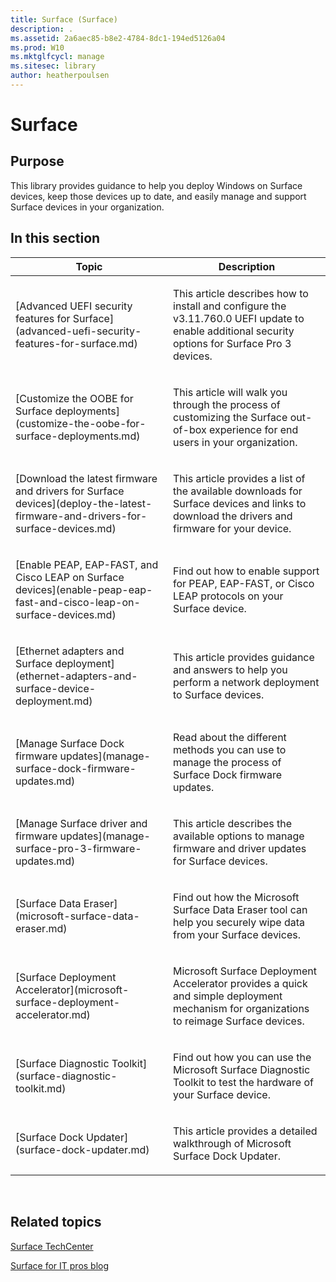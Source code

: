 ```yaml
---
title: Surface (Surface)
description: .
ms.assetid: 2a6aec85-b8e2-4784-8dc1-194ed5126a04
ms.prod: W10
ms.mktglfcycl: manage
ms.sitesec: library
author: heatherpoulsen
---
```


# Surface


## Purpose


This library provides guidance to help you deploy Windows on Surface devices, keep those devices up to date, and easily manage and support Surface devices in your organization.
## In this section


<table>
<colgroup>
<col width="50%" />
<col width="50%" />
</colgroup>
<thead>
<tr class="header">
<th>Topic</th>
<th>Description</th>
</tr>
</thead>
<tbody>
<tr class="odd">
<td><p>[Advanced UEFI security features for Surface](advanced-uefi-security-features-for-surface.md)</p></td>
<td><p>This article describes how to install and configure the v3.11.760.0 UEFI update to enable additional security options for Surface Pro 3 devices.</p></td>
</tr>
<tr class="even">
<td><p>[Customize the OOBE for Surface deployments](customize-the-oobe-for-surface-deployments.md)</p></td>
<td><p>This article will walk you through the process of customizing the Surface out-of-box experience for end users in your organization.</p></td>
</tr>
<tr class="odd">
<td><p>[Download the latest firmware and drivers for Surface devices](deploy-the-latest-firmware-and-drivers-for-surface-devices.md)</p></td>
<td><p>This article provides a list of the available downloads for Surface devices and links to download the drivers and firmware for your device.</p></td>
</tr>
<tr class="even">
<td><p>[Enable PEAP, EAP-FAST, and Cisco LEAP on Surface devices](enable-peap-eap-fast-and-cisco-leap-on-surface-devices.md)</p></td>
<td><p>Find out how to enable support for PEAP, EAP-FAST, or Cisco LEAP protocols on your Surface device.</p></td>
</tr>
<tr class="odd">
<td><p>[Ethernet adapters and Surface deployment](ethernet-adapters-and-surface-device-deployment.md)</p></td>
<td><p>This article provides guidance and answers to help you perform a network deployment to Surface devices.</p></td>
</tr>
<tr class="even">
<td><p>[Manage Surface Dock firmware updates](manage-surface-dock-firmware-updates.md)</p></td>
<td><p>Read about the different methods you can use to manage the process of Surface Dock firmware updates.</p></td>
</tr>
<tr class="odd">
<td><p>[Manage Surface driver and firmware updates](manage-surface-pro-3-firmware-updates.md)</p></td>
<td><p>This article describes the available options to manage firmware and driver updates for Surface devices.</p></td>
</tr>
<tr class="even">
<td><p>[Surface Data Eraser](microsoft-surface-data-eraser.md)</p></td>
<td><p>Find out how the Microsoft Surface Data Eraser tool can help you securely wipe data from your Surface devices.</p></td>
</tr>
<tr class="odd">
<td><p>[Surface Deployment Accelerator](microsoft-surface-deployment-accelerator.md)</p></td>
<td><p>Microsoft Surface Deployment Accelerator provides a quick and simple deployment mechanism for organizations to reimage Surface devices.</p></td>
</tr>
<tr class="even">
<td><p>[Surface Diagnostic Toolkit](surface-diagnostic-toolkit.md)</p></td>
<td><p>Find out how you can use the Microsoft Surface Diagnostic Toolkit to test the hardware of your Surface device.</p></td>
</tr>
<tr class="odd">
<td><p>[Surface Dock Updater](surface-dock-updater.md)</p></td>
<td><p>This article provides a detailed walkthrough of Microsoft Surface Dock Updater.</p></td>
</tr>
</tbody>
</table>

 

## Related topics


[Surface TechCenter](https://technet.microsoft.com/windows/surface)

[Surface for IT pros blog](http://blogs.technet.com/b/surface/)

 

 






